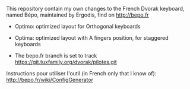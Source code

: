 This repository contain my own changes to the French Dvorak keyboard,
named Bépo, maintained by Ergodis, find on http://bepo.fr

* Optimo: optimized layout for Orthogonal keyboards
* Optima: optimized layout with A fingers position, for staggered keyboards

* The bepo.fr branch is set to track https://git.tuxfamily.org/dvorak/pilotes.git

Instructions pour utiliser l'outil (in French only that I know of): http://bepo.fr/wiki/ConfigGenerator
